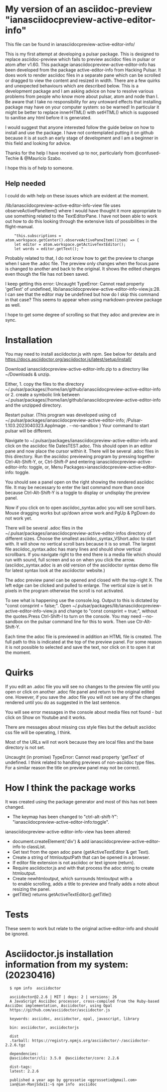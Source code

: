 My version of an asciidoc-preview "ianasciidocpreview-active-editor-info"
========================================================================
This file can be found in ianasciidocpreview-active-editor-info/

This is my first attempt at developing a pulsar package. This is designed to replace asciidoc-preview which fails to preview asciidoc files in pulsar or atom after v1.60.
This package ianasciidocpreview-active-editor-info has been developed from the package active-editor-info from  Hacking Pulsar.
It does work to render asciidoc files in a separate pane which can be scrolled or dragged to view the content and resized in width. There are a few quirks and unexpected behaviours which are described below.
This is a development package and I am asking advice on how to resolve various problems from people who know more about pulsar, atom and node than I.  Be aware that I take no responsibility for any untoward effects that installing package may have on your computer system: so be warned!
In particular it might be better to replace innerHTML() with setHTML() which is supposed to sanitise any html before it is generated.

I would suggest that anyone interested follow the guide below on how to install and use the package. I have not contemplated putting it on github because it is at such an early stage of development and I am a beginner in this field and looking for advice.

Thanks for the help I have received up to nor, particularly from @confused-Techie & @Maurício Szabo.

I hope this is of help to someone.


## Help needed

I could do with help on these issues which are evident at the moment.


/lib/ianasciidocpreview-active-editor-info-view file uses observeActivePaneItem() where I would have thought it more appropriate to use something related to  the TextEditorPane.  I have not been able to work out how to do this looking through the extensive lists of possibilities in the flight-manual.

        "this.subscriptions = atom.workspace.getCenter().observeActivePaneItem((item) => {
        let editor = atom.workspace.getActiveTextEditor();
        let words = editor.getText(); "

Probably related to that, I do not know how to get the preview to change when I save the .adoc file. The preview only changes when the focus pane is changed to another and back to the original. It shows the edited changes even though the file has not been saved.

I keep getting this error: Uncaught TypeError: Cannot read property 'getText' of undefined, lib/ianasciidocpreview-active-editor-info-view.js:28. I can see that the editor may be undefined but how do I skip this command in that case?
This seems to appear when using markdown-preview package as well.

I hope to get some degree of scrolling so that they adoc and preview are in sync.

Installation
============
You may need to install asciidoctor.js  with npm. See below for details and https://docs.asciidoctor.org/asciidoctor.js/latest/setup/install/

Download ianasciidocpreview-active-editor-info.zip to a directory like ~/Downloads & unzip.

Either, 1. copy the files to the directory ~/.pulsar/packages//home/ian/github/ianasciidocpreview-active-editor-info or
2. create a symbolic link between ~/.pulsar/packages//home/ian/github/ianasciidocpreview-active-editor-info and the unzipped directory.

Restart pulsar.  (This program was developed using cd ~/.pulsar/packages/ianasciidocpreview-active-editor-info; <MyDownloadDirectory>/Pulsar-1.103.2023040323.AppImage . --no-sandbox )  Your command to start pulsar will be different.

Navigate to ~/.pulsar/packages/ianasciidocpreview-active-editor-info and click on the asciidoc file  DatesTEST.adoc.  This should open in an editor pane and now place the cursor within it. There will be several .adoc files in this directory.
Run the asciidoc previewing program by pressing together Ctrl-Alt-Shift-Y, or, Ctrl-Shift-P and entering ianasciidocpreview-active-editor-info: toggle, or, Menu  Packages>ianasciidocpreview-active-editor-info: toggle.

You should see a panel open on the right showing the rendered asciidoc file.  It may be necessary to enter the last command more than once because Ctrl-Alt-Shift-Y is a toggle to display or undisplay the preview panel.

Now if you click on to open  asciidoc_syntax.adoc you will see scroll bars. Mouse dragging works but up/down arrow work and PgUp & PgDown do not work yet.

There will be several .adoc files in the ~/.pulsar/packages/ianasciidocpreview-active-editor-infos directory of different sizes. Choose the smallest asciidoc_syntax_VShort.adoc to start with. It will show no vertical scroll bars because it is so small. The largest file asciidoc_syntax.adoc has many lines and should show vertical scrollbars. If you navigate right to the end there is a media file which should run with sound, full screen and so on when you click the arrow. (asciidoc_syntax.adoc is an old version of the asciidoctor syntax demo file for latest syntax look at the asciidoctor website.)

The adoc preview panel can be opened and closed with the top-right X. The left edge can be clicked and pulled to enlarge. The vertical size is set in pixels in the program otherwise the scroll is not activated.

To see what is happening use the console.log. Output to this is dictated by "const consprint = false;". Open ~/.pulsar/packages/lib/ianasciidocpreview-active-editor-info-view.js and change to "const consprint = true;", without the quotes.Press Ctrl-Shift-I to turn on the console. You may need --no-sandbox on the pulsar command line for this to work. Then use Ctr-Alt-Shift-Y.

Each time the adoc file is previewed in addition an HTML file  is created. The full path to this is indicated at the top of the preview panel. For some reason it is not possible to selected and save the text, nor click on it to open it at the moment.

Quirks
======
If you edit an .adoc file you will see no changes to the preview file until you open or click on another .adoc file panel and return to the original edited one. However, if you save the .adoc file you will not see any of the changes rendered until you do as suggested in the last sentence.

You will see error messages in the console about media files not found - but click on Show on Youtube and it works.

There are messages about missing css style files but the default asciidoc css file will be operating, I think.

Most of the URLs will not work because they are local files and the base directory is not set.

Uncaught (in promise) TypeError: Cannot read property 'getText' of undefined. I think related to handling previews of non-asciidoc type files. For a similar reason the title on preview panel may not be correct.

How I think the package works
=================================
It was created using the package generator and most of this has not been changed.
- The keymap has been changed to "ctrl-alt-shift-Y": "ianasciidocpreview-active-editor-info:toggle".

ianasciidocpreview-active-editor-info-view has been altered:
- document.createElement('div') & add ianasciidocpreview-active-editor-info to classList.
- Get text from the open adoc pane (getActiveTextEditor & get Text).
- Create a string of htmloutputPath that can be opened in a browser.
- If editor file extension is not asciidoc or text ignore (return).
- Require asciidoctor.js and with that process the adoc string to create htmloutput.
- Create newhtmloutput, which surrounds htmloutput with a <div> to enable scrolling, adds a title to preview and finally adds a note about resizing the panel.
- getTitle()   returns getActiveTextEditor().getTitle()

Tests
=====
These seem to work but relate to the original active-editor-info and should be ignored.


Asciidoctor.js installation information from my system:  (20230416)
=================================================================
      $ npm info  asciidoctor

      asciidoctor@2.2.6 | MIT | deps: 2 | versions: 26
      A JavaScript AsciiDoc processor, cross-compiled from the Ruby-based AsciiDoc implementation, Asciidoctor, using Opal
      https://github.com/asciidoctor/asciidoctor.js

      keywords: asciidoc, asciidoctor, opal, javascript, library

      bin: asciidoctor, asciidoctorjs

      dist
      .tarball: https://registry.npmjs.org/asciidoctor/-/asciidoctor-2.2.6.tgz

      dependencies:
      @asciidoctor/cli: 3.5.0  @asciidoctor/core: 2.2.6

      dist-tags:
      latest: 2.2.6        

      published a year ago by ggrossetie <ggrossetie@gmail.com>
      ian@ian-ManjSda11:~$ npm info  asciidoc
